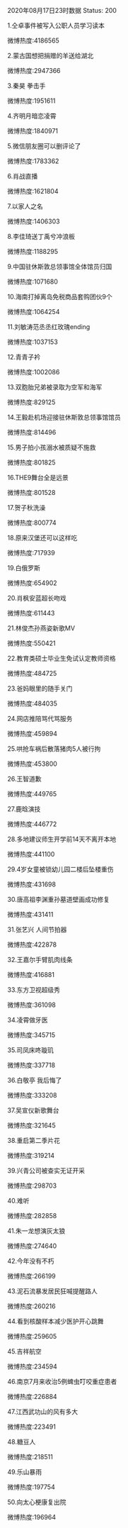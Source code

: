 2020年08月17日23时数据
Status: 200

1.仝卓事件被写入公职人员学习读本

微博热度:4186565

2.蒙古国想把捐赠的羊送给湖北

微博热度:2947366

3.秦昊 拳击手

微博热度:1951611

4.齐明月暗恋凌霄

微博热度:1840971

5.微信朋友圈可以删评论了

微博热度:1783362

6.肖战直播

微博热度:1621804

7.以家人之名

微博热度:1406303

8.李佳琦送丁禹兮冲浪板

微博热度:1188295

9.中国驻休斯敦总领事馆全体馆员归国

微博热度:1071680

10.海南打掉离岛免税商品套购团伙9个

微博热度:1064254

11.刘敏涛范丞丞红玫瑰ending

微博热度:1037153

12.青青子衿

微博热度:1002086

13.双胞胎兄弟被录取为空军和海军

微博热度:829125

14.王毅赴机场迎接驻休斯敦总领事馆馆员

微博热度:814496

15.男子拍小孩溺水被质疑不施救

微博热度:801825

16.THE9舞台全是远景

微博热度:801528

17.贺子秋洗澡

微博热度:800774

18.原来汉堡还可以这样吃

微博热度:717939

19.白俄罗斯

微博热度:654902

20.肖枫安蓝超长吻戏

微博热度:611443

21.林俊杰孙燕姿新歌MV

微博热度:550421

22.教育类硕士毕业生免试认定教师资格

微博热度:484725

23.爸妈眼里的随手关门

微博热度:484035

24.网店推陪骂代骂服务

微博热度:459894

25.哄抢车祸后散落猪肉5人被行拘

微博热度:453800

26.王智道歉

微博热度:449765

27.鹿晗演技

微博热度:446772

28.多地建议师生开学前14天不离开本地

微博热度:441100

29.4岁女童被锁幼儿园二楼后坠楼重伤

微博热度:431698

30.唐高祖李渊重孙墓道壁画成功修复

微博热度:431411

31.张艺兴 人间节拍器

微博热度:422878

32.王嘉尔手臂肌肉线条

微博热度:416881

33.东方卫视超级秀

微博热度:361098

34.凌霄做牙医

微博热度:345715

35.司凤床咚璇玑

微博热度:337718

36.白敬亭 我后悔了

微博热度:333208

37.吴宣仪新歌舞台

微博热度:321645

38.重启第二季片花

微博热度:319214

39.兴青公司被查实无证开采

微博热度:298703

40.难听

微博热度:282858

41.朱一龙想演灰太狼

微博热度:274640

42.今年没有不朽

微博热度:266199

43.泥石流暴发居民狂喊提醒路人

微博热度:260216

44.看到核酸样本减少医护开心跳舞

微博热度:259605

45.吉祥航空

微博热度:234594

46.南京7月来收治5例蜱虫叮咬重症患者

微博热度:226884

47.江西武功山的风有多大

微博热度:223491

48.糖豆人

微博热度:218511

49.乐山暴雨

微博热度:197754

50.向太心梗康复出院

微博热度:196964

